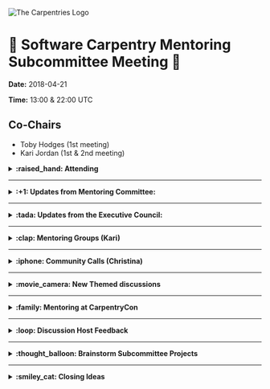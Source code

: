 ![The Carpentries Logo](https://software-carpentry.org/img/TheCarpentries.png)
# :memo: Software Carpentry Mentoring Subcommittee Meeting :file_folder:

__Date:__ 2018-04-21

__Time:__ 13:00 & 22:00 UTC

## Co-Chairs

* Toby Hodges (1st meeting)
* Kari Jordan (1st & 2nd meeting)

<details>
  <summary><strong>:raised_hand: Attending</strong></summary>

</details>

***

<details>
<summary><strong>
:+1: Updates from Mentoring Committee:
</strong></summary>
<ul>
<li>We are looking for a new <em>co-chair</em> of mentoring! Apply at: <a href="https://goo.gl/forms/QWSEBD2yGu3Qcy8m1">this link</a></li>
</ul>
</details>

***

<details>
<summary><strong>
:tada: Updates from the Executive Council:
</strong></summary>
<ul>
<li><a href="https://carpentries.org/blog/2018/05/ec-report/">EC Report</a></li>
</ul>
</details>

***

<details>
<summary><strong>
:clap: Mentoring Groups (Kari)
</strong></summary>
<ul>
<li>Will be sending out a poll on May 28th to schedule a "power check-in"</li>
<li>Groups are in full swing. <a href="http://pad.software-carpentry.org/mentoring-groups">See this etherpad</a></li>
</ul> 
</details>

***

<details>
<summary><strong>
:iphone: Community Calls (Christina)
</strong></summary>
</details>

***

<details>
<summary><strong>
:movie_camera: New Themed discussions
</strong></summary>
<ul>
<li><a href="http://pad.software-carpentry.org/instructor-discussion">Recruiting</a> June discussion leaders! </li>
<li>Please remember to put your email on the etherpad when you sign up to help host instructor discussions</li>
<li>If you see a new person who signed up to host/co-host with you, please reach out to them!</li>
</ul>

<ul>
<li>How should we organise/announce more themed discussion sessions</li>
<ul>
<li>Toby would like to organise more of these themed sessions, after the success of the pilot scheme. </li>
<ul>
<li>Questions that need to be answered:</li>
<li>How should they fit into the schedule?</li>
<li>How do we advertise them?</li>
<li>How do we engage the wider instructor community with them?</li>
<ul>
<li>Toby will write a blogpost. Also coordinate with Martin to add some sessions to the etherpad when he first puts them up.</li>
<li>Kari: having a list of suggested themes takes the pressure off a (potential) host - hopefully can get people excited about running them and being a host in future.</li>
<ul>
<li>One per week, rotating through each timeslot. </li>
<li>Will need to update the title of the session in the community calendar, to help people find out about the sessions.</li>
</ul></ul></ul></ul>
</details>

***

<details>
<summary><strong>
:family: Mentoring at CarpentryCon
</strong></summary>
<ul>
<li>Kari & Toby will lead a breakout session on mentoring at CarpentryCon!</li.
<li>Summary of plan for session <a href="https://github.com/carpentries/carpentrycon/blob/master/Sessions/2018-05-31/12-Breakout-12-Mentoring/Abstract.md">here:</a> </li>
<ul>
<li>Toby and Kari plan to use this opportunity (the session and the conference in general) to recuit new members for this subcommittee.</li>
</ul>
</ul>
</details>

***

<details>
<summary><strong>
:loop: Discussion Host Feedback
</strong></summary>
<ul>
<li>Update on Host Questionnaire: <a href=" https://docs.google.com/forms/d/14lhvSviLMikgidMyBke-cheBiD73_FoorDLso3KfViY/edit">form for hosts</a> to fill out after a discussion session</li>
<li>It automatically sends an email to checkout@carpentries.org with the list of participants from question 7. </li>
</ul>
</details>

***

<details>
<summary><strong>
:thought_balloon: Brainstorm Subcommittee Projects
</strong></summary>
<ul>
<li>Toby: Contributor profiles</li>
<ul>
<li>These would be similar to "learner profiles", with the aim of giving newly-certified instructors an insight into how to get more involved in the community in whatever way they want to (and how easy it is). Could write profiles for: mentors; mentees; lesson maintainers; executive council members; etc...</li>
</ul>
<li>Malvika: would a checklist be more helpful? i.e. can you do this & this? are you interested in this & this?</li>
<ul>
<li>Toby: this could also work but would want to avoid giving people the impression that they have to tick every box to qualify.</li>
</ul>
<ul>
<li>Malvika: you could use the conference to gather real profiles and post those?</li>
<li>Toby: +1 this is nice and would also work
Develop training for mentors (similar to Maintainers and Trainers training)</li>
<li>Coaching instructors who had “not so good” feedback on their post-workshop surveys</li>
<li>Running mentoring group sessions in lieu of discussion sessions</li>
</ul></ul>
</details>

***

<details>
<summary><strong>
:smiley_cat: Closing Ideas
</strong></summary>
<ul>
<li>Mentoring Committee Wishlist</li>
<ul>
<li>In the ideal world - what would the mentoring committee look like to you?</li>
<ul>
<li>Develop bylaws - create continuity between transitions </li>
<li>Discuss how to vote for new positions </li>
<li>Who can host discussions? (Should we have requirements)</li>
<li>Proposal: Read protocol and be a certified instructor</li>
<li>Juan: I think maybe a commitee partly in "flux" working on mini projects. Doing reflecting planning cycles...  Secondly, there are normal standard agenda items that will be part of a status quo.</li>
<ul>
<li>What my experience is thus far is that the mentoring commitee facilitates / assist new members to join and get involved with the community as they provide opportunity to become more involved in an organic way</li>
</ul>
<li>Tobin: as a well-advertised place that instructors can go to for help. I had a lot of local support, but i can see it being hard for trainers who don't have more experience geographically close.</li>
<li>Jamie: MC is a place where instructors can turn to for feedback, help, and to share problems/issues they may be facing as an instructor - MC hears these issues and works together to create solutions i.e. through Juan's suggestion of "mini projects" like the onboarding doc</li>
<li>Toby: a friendly group of people interested in making becoming/being an instructor easier and more enjoyable. It should be clear that this is a subcommittee that anyone can join, and meetings that people should feel free to drop in on, without any expectation that they will keep returning forever i.e. attendance does not equal/require "membership". (PS are we likely to change the name? It's a bit strange to me that we don't (actively) do much mentoring. This almost stopped me from coming to the meetings originally - I didn't/don't feel experienced enough to be mentoring others!)</li>
<li>ML: In order to build sustainability in a group - rotations are needed! Have parties (or some form of recognition) to take a moment to acknoweldge the service of our community members. </li>
<li>EB: We can have the admin take the information</li>
<li>UPDATE TO ONBOARDING DOCUMENT: Send the names in everyone who was present in the discussion (including host and notetaker)</li>
<li>Marian: Experimental instructor discussions once per month</li>
<li>ML & MS: 2018 wishlist = Worst case scenario and how to deal with it (anecdotes from instructors)</li>
</ul></ul></ul>
</details>
